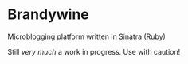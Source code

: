 Brandywine
==========

Microblogging platform written in Sinatra (Ruby)

Still *very much* a work in progress. Use with caution!
